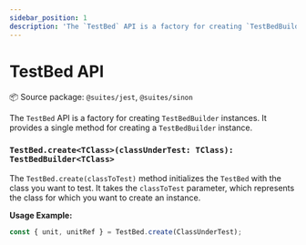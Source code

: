 ```yaml
---
sidebar_position: 1
description: 'The `TestBed` API is a factory for creating `TestBedBuilder` instances'
---
```


# TestBed API

:package: Source package: `@suites/jest`, `@suites/sinon`

The `TestBed` API is a factory for creating `TestBedBuilder` instances. It provides a single method for creating a
`TestBedBuilder` instance.

### `TestBed.create<TClass>(classUnderTest: TClass): TestBedBuilder<TClass>`

The `TestBed.create(classToTest)` method initializes the `TestBed` with the class you want to test. It takes the
`classToTest` parameter, which represents the class for which you want to create an instance.

**Usage Example:**

```typescript
const { unit, unitRef } = TestBed.create(ClassUnderTest);
```
